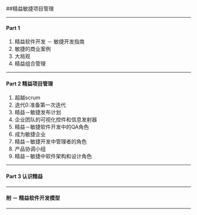 ##精益敏捷项目管理

***
####  Part 1
1. 精益软件开发 － 敏捷开发指南
2. 敏捷的商业案例
3. 大局观
4. 精益组合管理

***

####  Part 2 精益项目管理
1. 超越scrum
2. 迭代0:准备第一次迭代
3. 精益－敏捷发布计划
4. 企业团队的可视化控件和信息发射器
5. 精益－敏捷软件开发中的QA角色
6. 成为敏捷企业
7. 精益－敏捷开发中管理者的角色
8. 产品协调小组
9. 精益－敏捷中软件架构和设计角色

***

####  Part 3 认识精益

***

####  附 － 精益软件开发模型

***